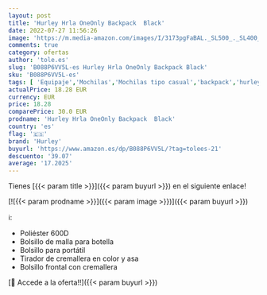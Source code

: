 ```yaml
---
layout: post
title: 'Hurley Hrla OneOnly Backpack  Black'
date: 2022-07-27 11:56:26
image: 'https://m.media-amazon.com/images/I/3173pgFaBAL._SL500_._SL400_.jpg'
comments: true
category: ofertas
author: 'tole.es'
slug: 'B088P6VV5L-es Hurley Hrla OneOnly Backpack Black'
sku: 'B088P6VV5L-es'
tags: [ 'Equipaje','Mochilas','Mochilas tipo casual','backpack','hurley','🇪🇸', ]
actualPrice: 18.28 EUR
currency: EUR
price: 18.28
comparePrice: 30.0 EUR
prodname: 'Hurley Hrla OneOnly Backpack  Black'
country: 'es'
flag: '🇪🇸'
brand: 'Hurley'
buyurl: 'https://www.amazon.es/dp/B088P6VV5L/?tag=tolees-21'
descuento: '39.07'
average: '17.2025'
---
```


Tienes [{{< param title >}}]({{< param buyurl >}}) en el siguiente enlace!

[![{{< param prodname >}}]({{< param image >}})]({{< param buyurl >}})

ℹ️:

- Poliéster 600D
- Bolsillo de malla para botella
- Bolsillo para portátil
- Tirador de cremallera en color y asa
- Bolsillo frontal con cremallera

[🛒 Accede a la oferta!!]({{< param buyurl >}})
